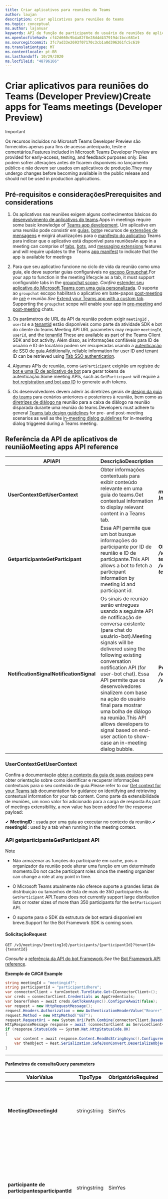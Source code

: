 ```yaml
---
title: Criar aplicativos para reuniões do Teams
author: laujan
description: criar aplicativos para reuniões do teams
ms.topic: conceptual
ms.author: lajanuar
keywords: API de função de participante do usuário de reuniões de aplicativos do teams
ms.openlocfilehash: cf42d660c9b4a82f8e28d4d4379194c1bcc681e1
ms.sourcegitcommit: 3fc7ad33e2693f07170c3cb1a0d396261fc5c619
ms.translationtype: MT
ms.contentlocale: pt-BR
ms.lasthandoff: 10/29/2020
ms.locfileid: "48796166"
---
```

# <a name="create-apps-for-teams-meetings-developer-preview"></a><span data-ttu-id="55cb1-104">Criar aplicativos para reuniões do Teams (Developer Preview)</span><span class="sxs-lookup"><span data-stu-id="55cb1-104">Create apps for Teams meetings (Developer Preview)</span></span>

>[!IMPORTANT]
> <span data-ttu-id="55cb1-105">Os recursos incluídos no Microsoft Teams Developer Preview são fornecidos apenas para fins de acesso antecipado, teste e comentários.</span><span class="sxs-lookup"><span data-stu-id="55cb1-105">Features included in Microsoft Teams Developer Preview are provided for early-access, testing, and feedback purposes only.</span></span> <span data-ttu-id="55cb1-106">Eles podem sofrer alterações antes de ficarem disponíveis no lançamento público e não devem ser usados em aplicativos de produção.</span><span class="sxs-lookup"><span data-stu-id="55cb1-106">They may undergo changes before becoming available in the public release and should not be used in production applications.</span></span>

## <a name="prerequisites-and-considerations"></a><span data-ttu-id="55cb1-107">Pré-requisitos e considerações</span><span class="sxs-lookup"><span data-stu-id="55cb1-107">Prerequisites and considerations</span></span>

1. <span data-ttu-id="55cb1-108">Os aplicativos nas reuniões exigem alguns conhecimentos básicos do [desenvolvimento de aplicativos do teams](../overview.md).</span><span class="sxs-lookup"><span data-stu-id="55cb1-108">Apps in meetings require some basic knowledge of [Teams app development](../overview.md).</span></span> <span data-ttu-id="55cb1-109">Um aplicativo em uma reunião pode consistir em [guias](../tabs/what-are-tabs.md), [bots](../bots/what-are-bots.md)e recursos de [extensões de mensagens](../messaging-extensions/what-are-messaging-extensions.md) e exigirá atualizações para o [manifesto do aplicativo](#update-your-app-manifest) Teams para indicar que o aplicativo está disponível para reuniões</span><span class="sxs-lookup"><span data-stu-id="55cb1-109">An app in a meeting can comprise of [tabs](../tabs/what-are-tabs.md), [bots](../bots/what-are-bots.md), and [messaging extensions](../messaging-extensions/what-are-messaging-extensions.md) features and will require updates to the Teams [app manifest](#update-your-app-manifest) to indicate that the app is available for meetings</span></span>

1. <span data-ttu-id="55cb1-110">Para que seu aplicativo funcione no ciclo de vida da reunião como uma guia, ele deve suportar guias configuráveis no [escopo Groupchat](../resources/schema/manifest-schema.md#configurabletabs).</span><span class="sxs-lookup"><span data-stu-id="55cb1-110">For your app to function in the meeting lifecycle as a tab, it must support configurable tabs in the [groupchat scope](../resources/schema/manifest-schema.md#configurabletabs).</span></span> <span data-ttu-id="55cb1-111">*Confira* [estender seu aplicativo do Microsoft Teams com uma guia personalizada](../tabs/how-to/add-tab.md). O suporte ao `groupchat` escopo habilitará o aplicativo em bate-papos [post-meeting](teams-apps-in-meetings.md#post-meeting-app-experience) de [pré](teams-apps-in-meetings.md#pre-meeting-app-experience) e reunião.</span><span class="sxs-lookup"><span data-stu-id="55cb1-111">*See* [Extend your Teams app with a custom tab](../tabs/how-to/add-tab.md). Supporting the `groupchat` scope will enable your app in [pre-meeting](teams-apps-in-meetings.md#pre-meeting-app-experience) and [post-meeting](teams-apps-in-meetings.md#post-meeting-app-experience) chats.</span></span>

1. <span data-ttu-id="55cb1-112">Os parâmetros de URL da API da reunião podem exigir `meetingId` , `userId` e a [tenantid](/onedrive/find-your-office-365-tenant-id) estão disponíveis como parte da atividade SDK e bot do cliente do teams.</span><span class="sxs-lookup"><span data-stu-id="55cb1-112">Meeting API URL parameters may require `meetingId`, `userId`, and the [tenantId](/onedrive/find-your-office-365-tenant-id) These are available as part of the Teams Client SDK and bot activity.</span></span> <span data-ttu-id="55cb1-113">Além disso, as informações confiáveis para ID de usuário e ID de locatário podem ser recuperadas usando a [autenticação de SSO de guia](../tabs/how-to/authentication/auth-aad-sso.md).</span><span class="sxs-lookup"><span data-stu-id="55cb1-113">Additionally, reliable information for user ID and tenant ID can be retrieved using [Tab SSO authentication](../tabs/how-to/authentication/auth-aad-sso.md).</span></span>

1. <span data-ttu-id="55cb1-114">Algumas APIs de reunião, como `GetParticipant` exigirão um [registro de bot e uma ID de aplicativo de bot](../bots/how-to/create-a-bot-for-teams.md#with-an-azure-subscription) para gerar tokens de autenticação.</span><span class="sxs-lookup"><span data-stu-id="55cb1-114">Some meeting APIs, such as `GetParticipant` will require a [bot registration and bot app ID](../bots/how-to/create-a-bot-for-teams.md#with-an-azure-subscription) to generate auth tokens.</span></span>

1. <span data-ttu-id="55cb1-115">Os desenvolvedores devem aderir às diretrizes gerais de [design da guia do teams](../tabs/design/tabs.md) para cenários anteriores e posteriores à reunião, bem como as [diretrizes de diálogo na](design/designing-in-meeting-dialog.md) reunião para a caixa de diálogo na reunião disparada durante uma reunião do teams.</span><span class="sxs-lookup"><span data-stu-id="55cb1-115">Developers must adhere to general [Teams tab design guidelines](../tabs/design/tabs.md) for pre- and post-meeting scenarios as well as the [in-meeting dialog guidelines](design/designing-in-meeting-dialog.md) for in-meeting dialog triggered during a Teams meeting.</span></span>

## <a name="meeting-apps-api-reference"></a><span data-ttu-id="55cb1-116">Referência da API de aplicativos de reunião</span><span class="sxs-lookup"><span data-stu-id="55cb1-116">Meeting apps API reference</span></span>

|<span data-ttu-id="55cb1-117">API</span><span class="sxs-lookup"><span data-stu-id="55cb1-117">API</span></span>|<span data-ttu-id="55cb1-118">Descrição</span><span class="sxs-lookup"><span data-stu-id="55cb1-118">Description</span></span>|<span data-ttu-id="55cb1-119">Solicitação</span><span class="sxs-lookup"><span data-stu-id="55cb1-119">Request</span></span>|<span data-ttu-id="55cb1-120">Origem</span><span class="sxs-lookup"><span data-stu-id="55cb1-120">Source</span></span>|
|---|---|----|---|
|<span data-ttu-id="55cb1-121">**UserContext**</span><span class="sxs-lookup"><span data-stu-id="55cb1-121">**GetUserContext**</span></span>| <span data-ttu-id="55cb1-122">Obter informações contextuais para exibir conteúdo relevante em uma guia do teams.</span><span class="sxs-lookup"><span data-stu-id="55cb1-122">Get contextual information to display relevant content in a Teams tab.</span></span> |<span data-ttu-id="55cb1-123">_**microsoftTeams. GetContext (() => {/ *...* / } )**_</span><span class="sxs-lookup"><span data-stu-id="55cb1-123">_**microsoftTeams.getContext( ( ) => {  / *...* / } )**_</span></span>|<span data-ttu-id="55cb1-124">SDK de cliente do Microsoft Teams</span><span class="sxs-lookup"><span data-stu-id="55cb1-124">Microsoft Teams client SDK</span></span>|
|<span data-ttu-id="55cb1-125">**Getparticipante**</span><span class="sxs-lookup"><span data-stu-id="55cb1-125">**GetParticipant**</span></span>|<span data-ttu-id="55cb1-126">Essa API permite que um bot busque informações do participante por ID de reunião e ID de participante.</span><span class="sxs-lookup"><span data-stu-id="55cb1-126">This API allows a bot to fetch a participant information by meeting id and participant id.</span></span>|<span data-ttu-id="55cb1-127">**Obter** _**/v1/Meetings/{meetingId}/participants/{participantId}? tenantid = {tenantid}**_</span><span class="sxs-lookup"><span data-stu-id="55cb1-127">**GET** _**/v1/meetings/{meetingId}/participants/{participantId}?tenantId={tenantId}**_</span></span> |<span data-ttu-id="55cb1-128">SDK do Microsoft bot Framework</span><span class="sxs-lookup"><span data-stu-id="55cb1-128">Microsoft Bot Framework SDK</span></span>|
|<span data-ttu-id="55cb1-129">**NotificationSignal**</span><span class="sxs-lookup"><span data-stu-id="55cb1-129">**NotificationSignal**</span></span> |<span data-ttu-id="55cb1-130">Os sinais de reunião serão entregues usando a seguinte API de notificação de conversa existente (para chat do usuário-bot).</span><span class="sxs-lookup"><span data-stu-id="55cb1-130">Meeting signals will be delivered using the following existing conversation notification API (for user-bot chat).</span></span> <span data-ttu-id="55cb1-131">Essa API permite que os desenvolvedores sinalizem com base na ação do usuário final para mostrar uma bolha de diálogo na reunião.</span><span class="sxs-lookup"><span data-stu-id="55cb1-131">This API allows developers to signal based on end-user action to show-case an in-meeting dialog bubble.</span></span>|<span data-ttu-id="55cb1-132">**Postar** _**/v3/Conversations/{conversationId}/Activities**_</span><span class="sxs-lookup"><span data-stu-id="55cb1-132">**POST** _**/v3/conversations/{conversationId}/activities**_</span></span>|<span data-ttu-id="55cb1-133">SDK do Microsoft bot Framework</span><span class="sxs-lookup"><span data-stu-id="55cb1-133">Microsoft Bot Framework SDK</span></span>|

### <a name="getusercontext"></a><span data-ttu-id="55cb1-134">UserContext</span><span class="sxs-lookup"><span data-stu-id="55cb1-134">GetUserContext</span></span>

<span data-ttu-id="55cb1-135">Confira a documentação [obter o contexto da guia de suas equipes](../tabs/how-to/access-teams-context.md#getting-context-by-using-the-microsoft-teams-javascript-library) para obter orientação sobre como identificar e recuperar informações contextuais para o seu conteúdo de guia.</span><span class="sxs-lookup"><span data-stu-id="55cb1-135">Please refer to our [Get context for your Teams tab](../tabs/how-to/access-teams-context.md#getting-context-by-using-the-microsoft-teams-javascript-library) documentation for guidance on identifying and  retrieving contextual information for your tab content.</span></span> <span data-ttu-id="55cb1-136">Como parte da extensibilidade de reuniões, um novo valor foi adicionado para a carga de resposta:</span><span class="sxs-lookup"><span data-stu-id="55cb1-136">As part of meetings extensibility, a new value has been added for the response payload:</span></span>

<span data-ttu-id="55cb1-137">✔ **MeetingID** : usada por uma guia ao executar no contexto da reunião.</span><span class="sxs-lookup"><span data-stu-id="55cb1-137">✔ **meetingId** : used by a tab when running in the meeting context.</span></span>

### <a name="getparticipant-api"></a><span data-ttu-id="55cb1-138">API getparticipante</span><span class="sxs-lookup"><span data-stu-id="55cb1-138">GetParticipant API</span></span>

> [!NOTE]
>
> * <span data-ttu-id="55cb1-139">Não armazenar as funções do participante em cache, pois o organizador da reunião pode alterar uma função em um determinado momento.</span><span class="sxs-lookup"><span data-stu-id="55cb1-139">Do not cache participant roles since the meeting organizer can change a role at any point in time.</span></span>
>
> * <span data-ttu-id="55cb1-140">O Microsoft Teams atualmente não oferece suporte a grandes listas de distribuição ou tamanhos de lista de mais de 350 participantes da `GetParticipant` API.</span><span class="sxs-lookup"><span data-stu-id="55cb1-140">Teams does not currently support large distribution lists or roster sizes of more than 350 participants for the `GetParticipant` API.</span></span>
>
> * <span data-ttu-id="55cb1-141">O suporte para o SDK da estrutura de bot estará disponível em breve.</span><span class="sxs-lookup"><span data-stu-id="55cb1-141">Support for the Bot Framework SDK is coming soon.</span></span>

#### <a name="request"></a><span data-ttu-id="55cb1-142">Solicitação</span><span class="sxs-lookup"><span data-stu-id="55cb1-142">Request</span></span>

```http
GET /v3/meetings/{meetingId}/participants/{participantId}?tenantId={tenantId}
```

<span data-ttu-id="55cb1-143">*Consulte* a [referência da API do bot Framework](/azure/bot-service/rest-api/bot-framework-rest-connector-api-reference?view=azure-bot-service-4.0&preserve-view=true).</span><span class="sxs-lookup"><span data-stu-id="55cb1-143">*See* the [Bot Framework API reference](/azure/bot-service/rest-api/bot-framework-rest-connector-api-reference?view=azure-bot-service-4.0&preserve-view=true).</span></span>

<!-- markdownlint-disable MD025 -->

<span data-ttu-id="55cb1-144">**Exemplo de C#**</span><span class="sxs-lookup"><span data-stu-id="55cb1-144">**C# Example**</span></span>

```csharp
string meetingId = "meetingid?";
string participantId = "participantidhere";
var connectorClient = turnContext.TurnState.Get<IConnectorClient>();
var creds = connectorClient.Credentials as AppCredentials;
var bearerToken = await creds.GetTokenAsync().ConfigureAwait(false);
var request = new HttpRequestMessage();
request.Headers.Authorization = new AuthenticationHeaderValue("Bearer", bearerToken);
request.Method = new HttpMethod("GET");
request.RequestUri = new System.Uri(Path.Combine(connectorClient.BaseUri.OriginalString, $"/meetings/{meetingId}/participants/{participantId}"));
HttpResponseMessage response = await (connectorClient as ServiceClient<ConnectorClient>).HttpClient.SendAsync(request, cancellationToken).ConfigureAwait(false);
if (response.StatusCode == System.Net.HttpStatusCode.OK)
{
    var content = await response.Content.ReadAsStringAsync().ConfigureAwait(false);
    var theObject = Rest.Serialization.SafeJsonConvert.DeserializeObject<WhateverObjectIsReturned>(content, connectorClient.DeserializationSettings);
}
```

* * *
<!-- markdownlint-disable MD001 -->

#### <a name="query-parameters"></a><span data-ttu-id="55cb1-145">Parâmetros de consulta</span><span class="sxs-lookup"><span data-stu-id="55cb1-145">Query parameters</span></span>

|<span data-ttu-id="55cb1-146">Valor</span><span class="sxs-lookup"><span data-stu-id="55cb1-146">Value</span></span>|<span data-ttu-id="55cb1-147">Tipo</span><span class="sxs-lookup"><span data-stu-id="55cb1-147">Type</span></span>|<span data-ttu-id="55cb1-148">Obrigatório</span><span class="sxs-lookup"><span data-stu-id="55cb1-148">Required</span></span>|<span data-ttu-id="55cb1-149">Descrição</span><span class="sxs-lookup"><span data-stu-id="55cb1-149">Description</span></span>|
|---|---|----|---|
|<span data-ttu-id="55cb1-150">**MeetingID**</span><span class="sxs-lookup"><span data-stu-id="55cb1-150">**meetingId**</span></span>| <span data-ttu-id="55cb1-151">string</span><span class="sxs-lookup"><span data-stu-id="55cb1-151">string</span></span> | <span data-ttu-id="55cb1-152">Sim</span><span class="sxs-lookup"><span data-stu-id="55cb1-152">Yes</span></span> | <span data-ttu-id="55cb1-153">O identificador de reunião está disponível por meio do bot Invoke e do Team Client SDK.</span><span class="sxs-lookup"><span data-stu-id="55cb1-153">The meeting identifier is available via Bot Invoke and Teams Client SDK.</span></span>|
|<span data-ttu-id="55cb1-154">**participante de participantes**</span><span class="sxs-lookup"><span data-stu-id="55cb1-154">**participantId**</span></span>| <span data-ttu-id="55cb1-155">string</span><span class="sxs-lookup"><span data-stu-id="55cb1-155">string</span></span> | <span data-ttu-id="55cb1-156">Sim</span><span class="sxs-lookup"><span data-stu-id="55cb1-156">Yes</span></span> | <span data-ttu-id="55cb1-157">Este campo é a ID de usuário e está disponível no SSO de guia, na invocação de bot e no SDK do Team Client.</span><span class="sxs-lookup"><span data-stu-id="55cb1-157">This field is the User ID and it is available in Tab SSO, Bot Invoke, and Teams Client SDK.</span></span> <span data-ttu-id="55cb1-158">O SSO de guia é altamente recomendado</span><span class="sxs-lookup"><span data-stu-id="55cb1-158">Tab SSO is highly recommended</span></span>|
|<span data-ttu-id="55cb1-159">**tenantId**</span><span class="sxs-lookup"><span data-stu-id="55cb1-159">**tenantId**</span></span>| <span data-ttu-id="55cb1-160">string</span><span class="sxs-lookup"><span data-stu-id="55cb1-160">string</span></span> | <span data-ttu-id="55cb1-161">Sim</span><span class="sxs-lookup"><span data-stu-id="55cb1-161">Yes</span></span> | <span data-ttu-id="55cb1-162">Isso é necessário para os usuários do locatário.</span><span class="sxs-lookup"><span data-stu-id="55cb1-162">This required for tenant users.</span></span> <span data-ttu-id="55cb1-163">Ele está disponível no SSO de guia, no bot Invoke e no SDK do teams Client.</span><span class="sxs-lookup"><span data-stu-id="55cb1-163">It is available in Tab SSO, Bot Invoke, and Teams Client SDK.</span></span> <span data-ttu-id="55cb1-164">O SSO de guia é altamente recomendado</span><span class="sxs-lookup"><span data-stu-id="55cb1-164">Tab SSO is highly recommended</span></span>|

#### <a name="response-payload"></a><span data-ttu-id="55cb1-165">Carga de resposta</span><span class="sxs-lookup"><span data-stu-id="55cb1-165">Response Payload</span></span>
<!-- markdownlint-disable MD036 -->

<span data-ttu-id="55cb1-166">**função** em "reunião" pode ser *organizador* , *apresentador* ou *participante* .</span><span class="sxs-lookup"><span data-stu-id="55cb1-166">**role** under "meeting" can be *Organizer* , *Presenter* , or *Attendee* .</span></span>

<span data-ttu-id="55cb1-167">**Exemplo 1**</span><span class="sxs-lookup"><span data-stu-id="55cb1-167">**Example 1**</span></span>

```json
{
  "user":
  {
      "id": "29:1JKiJGPAX9TTxtGxhVo0wLx_zwzo-gG8Z-X03306vBwi9p-xMTEbDXsT6KH7-0kkTS8cD-2zkrsoV6f5WJ6_aYw",
      "aadObjectId": "6aebbad0-e5a5-424a-834a-20fb051f3c1a",
      "name": "Allan Deyoung",
      "givenName": "Allan",
      "surname": "Deyoung",
      "email": "Allan.Deyoung@microsoft.com",
      "userPrincipalName": "Allan.Deyoung@microsoft.com",
      "tenantId": "72f988bf-86f1-41af-91ab-2d7cd011db47",
      "userRole": "user"
  },
  "meeting":
  {
      "role ": "Presenter",
      "inMeeting":true
  },
  "conversation":
  {
      "id": "<conversation id>"
  }
}
```
#### <a name="response-codes"></a><span data-ttu-id="55cb1-168">Códigos de resposta</span><span class="sxs-lookup"><span data-stu-id="55cb1-168">Response Codes</span></span>

<span data-ttu-id="55cb1-169">**403** : o aplicativo não tem permissão para obter informações do participante.</span><span class="sxs-lookup"><span data-stu-id="55cb1-169">**403** : the app is not allowed to get participant information.</span></span> <span data-ttu-id="55cb1-170">Esta será a resposta de erro mais comum e será disparada quando o aplicativo não estiver instalado na reunião, como quando o aplicativo é desabilitado pelo administrador de locatários ou bloqueado durante a mitigação de site ativo.</span><span class="sxs-lookup"><span data-stu-id="55cb1-170">This will be the most common error response and is triggered when the app is not installed in the meeting such as when the app is disabled by tenant admin or blocked during live site mitigation.</span></span>  
<span data-ttu-id="55cb1-171">**200** : informações do participante recuperadas com êxito</span><span class="sxs-lookup"><span data-stu-id="55cb1-171">**200** : participant information successfully retrieved</span></span>  
<span data-ttu-id="55cb1-172">**401** : token inválido</span><span class="sxs-lookup"><span data-stu-id="55cb1-172">**401** : invalid token</span></span>  
<span data-ttu-id="55cb1-173">**404** : a reunião não existe ou o participante não pode ser encontrado.</span><span class="sxs-lookup"><span data-stu-id="55cb1-173">**404** : the meeting doesn't exist or participant can’t be found.</span></span>

<!-- markdownlint-disable MD024 -->
### <a name="notificationsignal-api"></a><span data-ttu-id="55cb1-174">API NotificationSignal</span><span class="sxs-lookup"><span data-stu-id="55cb1-174">NotificationSignal API</span></span>

> [!NOTE]
> <span data-ttu-id="55cb1-175">Quando uma caixa de diálogo na reunião é chamada, o mesmo conteúdo também será apresentado como uma mensagem de chat.</span><span class="sxs-lookup"><span data-stu-id="55cb1-175">When an in-meeting dialog is invoked, the same content will also be presented as a chat message.</span></span>

#### <a name="request"></a><span data-ttu-id="55cb1-176">Solicitação</span><span class="sxs-lookup"><span data-stu-id="55cb1-176">Request</span></span>

```http
POST /v3/conversations/{conversationId}/activities
```

#### <a name="query-parameters"></a><span data-ttu-id="55cb1-177">Parâmetros de consulta</span><span class="sxs-lookup"><span data-stu-id="55cb1-177">Query parameters</span></span>

|<span data-ttu-id="55cb1-178">Valor</span><span class="sxs-lookup"><span data-stu-id="55cb1-178">Value</span></span>|<span data-ttu-id="55cb1-179">Tipo</span><span class="sxs-lookup"><span data-stu-id="55cb1-179">Type</span></span>|<span data-ttu-id="55cb1-180">Obrigatório</span><span class="sxs-lookup"><span data-stu-id="55cb1-180">Required</span></span>|<span data-ttu-id="55cb1-181">Descrição</span><span class="sxs-lookup"><span data-stu-id="55cb1-181">Description</span></span>|
|---|---|----|---|
|<span data-ttu-id="55cb1-182">**conversationId**</span><span class="sxs-lookup"><span data-stu-id="55cb1-182">**conversationId**</span></span>| <span data-ttu-id="55cb1-183">string</span><span class="sxs-lookup"><span data-stu-id="55cb1-183">string</span></span> | <span data-ttu-id="55cb1-184">Sim</span><span class="sxs-lookup"><span data-stu-id="55cb1-184">Yes</span></span> | <span data-ttu-id="55cb1-185">O identificador de conversa está disponível como parte da invocação de bot</span><span class="sxs-lookup"><span data-stu-id="55cb1-185">The conversation identifier is available as part of bot invoke</span></span> |

#### <a name="request-payload"></a><span data-ttu-id="55cb1-186">Carga de solicitação</span><span class="sxs-lookup"><span data-stu-id="55cb1-186">Request Payload</span></span>

> [!NOTE]
>
> <span data-ttu-id="55cb1-187">O completionBotId no externalResourceUrl na carga de solicitação abaixo é um parâmetro opcional.</span><span class="sxs-lookup"><span data-stu-id="55cb1-187">The completionBotId in the externalResourceUrl in the requeste payload below is an optional parameter.</span></span> <span data-ttu-id="55cb1-188">É a ID do bot que é declarada no manifesto.</span><span class="sxs-lookup"><span data-stu-id="55cb1-188">It is the Bot ID that is declared in the manifest.</span></span> <span data-ttu-id="55cb1-189">O bot receberá um objeto result.</span><span class="sxs-lookup"><span data-stu-id="55cb1-189">The bot will receive a result object.</span></span>

# <a name="json"></a>[<span data-ttu-id="55cb1-190">JSON</span><span class="sxs-lookup"><span data-stu-id="55cb1-190">JSON</span></span>](#tab/json)

```json
{
    "type": "message",
    "text": "John Phillips assigned you a weekly todo",
    "summary": "Don't forget to meet with Marketing next week",
    "channelData": {
        "notification": {
            "alertInMeeting": true,
            "externalResourceUrl": "https://teams.microsoft.com/l/bubble/APP_ID?url=<TaskInfo.url>&height=<TaskInfo.height>&width=<TaskInfo.width>&title=<TaskInfo.title>&completionBotId=BOT_APP_ID"
        }
    },
    "replyToId": "1493070356924"
}
```

# <a name="cnet"></a>[<span data-ttu-id="55cb1-191">C#/.NET</span><span class="sxs-lookup"><span data-stu-id="55cb1-191">C#/.NET</span></span>](#tab/dotnet)

```csharp
Activity activity = MessageFactory.Text("This is a meeting signal test");
MeetingNotification notification = new MeetingNotification
  {
    AlertInMeeting = true,
    ExternalResourceUrl = "https://teams.microsoft.com/l/bubble/APP_ID?url=<TaskInfo.url>&height=<TaskInfo.height>&width=<TaskInfo.width>&title=<TaskInfo.title>&completionBotId=BOT_APP_ID"
  };
activity.ChannelData = new TeamsChannelData
  {
    Notification = notification
  };
await turnContext.SendActivityAsync(activity).ConfigureAwait(false);
```

# <a name="javascript"></a>[<span data-ttu-id="55cb1-192">JavaScript</span><span class="sxs-lookup"><span data-stu-id="55cb1-192">JavaScript</span></span>](#tab/javascript)

```javascript

const replyActivity = MessageFactory.text('Hi'); // this could be an adaptive card instead
replyActivity.channelData = {
    notification: {
        alertInMeeting: true,
        externalResourceUrl: 'https://teams.microsoft.com/l/bubble/APP_ID?url=<TaskInfo.url>&height=<TaskInfo.height>&width=<TaskInfo.width>&title=<TaskInfo.title>&completionBotId=BOT_APP_ID’
    }
};
await context.sendActivity(replyActivity);
```

* * *

> [!IMPORTANT]
> <span data-ttu-id="55cb1-193">A URL na bolha de conteúdo (URL taskInfo) deve estar incluída na lista de [domínios válidos](../resources/schema/manifest-schema.md#validdomains) incluída no manifesto do aplicativo Teams.</span><span class="sxs-lookup"><span data-stu-id="55cb1-193">The URL in the content bubble (taskInfo URL) must be included in the [valid domains](../resources/schema/manifest-schema.md#validdomains) list included in the Teams app manifest.</span></span>

#### <a name="response-codes"></a><span data-ttu-id="55cb1-194">Códigos de resposta</span><span class="sxs-lookup"><span data-stu-id="55cb1-194">Response Codes</span></span>

<span data-ttu-id="55cb1-195">**201** : atividade com sinal enviado com êxito</span><span class="sxs-lookup"><span data-stu-id="55cb1-195">**201** : activity with signal is successfully sent</span></span>  
<span data-ttu-id="55cb1-196">**401** : token inválido</span><span class="sxs-lookup"><span data-stu-id="55cb1-196">**401** : invalid token</span></span>  
<span data-ttu-id="55cb1-197">**403** : o aplicativo não tem permissão para enviar o sinal.</span><span class="sxs-lookup"><span data-stu-id="55cb1-197">**403** : the app is not allowed to send the signal.</span></span> <span data-ttu-id="55cb1-198">Nesse caso, a carga deve conter uma mensagem de erro mais detalhada.</span><span class="sxs-lookup"><span data-stu-id="55cb1-198">In this case, the payload should contain more detail error message.</span></span> <span data-ttu-id="55cb1-199">Podem existir vários motivos: aplicativo desabilitado pelo administrador de locatários, bloqueado durante a mitigação de sites ativos, etc.</span><span class="sxs-lookup"><span data-stu-id="55cb1-199">There can be many reasons: app disabled by tenant admin, blocked during live site mitigation, etc.</span></span>  
<span data-ttu-id="55cb1-200">**404** : o chat de reunião não existe</span><span class="sxs-lookup"><span data-stu-id="55cb1-200">**404** : meeting chat doesn't exist</span></span>  

## <a name="enable-your-app-for-teams-meetings"></a><span data-ttu-id="55cb1-201">Habilitar o aplicativo para reuniões do teams</span><span class="sxs-lookup"><span data-stu-id="55cb1-201">Enable your app for Teams meetings</span></span>

### <a name="update-your-app-manifest"></a><span data-ttu-id="55cb1-202">Atualizar o manifesto do aplicativo</span><span class="sxs-lookup"><span data-stu-id="55cb1-202">Update your app manifest</span></span>

<span data-ttu-id="55cb1-203">As funcionalidades de aplicativos de reuniões são declaradas em seu **configurableTabs** manifesto de aplicativo por meio de  ->  **escopos** configurableTabs e matrizes de **contexto** .</span><span class="sxs-lookup"><span data-stu-id="55cb1-203">The meetings app capabilities are declared in your app manifest via the **configurableTabs** -> **scopes** and **context** arrays.</span></span> <span data-ttu-id="55cb1-204">O *escopo* define para quem e o *contexto* define onde seu aplicativo estará disponível.</span><span class="sxs-lookup"><span data-stu-id="55cb1-204">*Scope* defines to whom and *context* defines where your app will be available.</span></span>

> [!NOTE]
> * <span data-ttu-id="55cb1-205">Use o [esquema de manifesto da visualização do desenvolvedor](../resources/schema/manifest-schema-dev-preview.md) para experimentá-lo em seu manifesto de aplicativo.</span><span class="sxs-lookup"><span data-stu-id="55cb1-205">Please use [Developer Preview manifest schema](../resources/schema/manifest-schema-dev-preview.md) to try this in your app manifest.</span></span>

```json
"configurableTabs": [
    {
      "configurationUrl": "https://contoso.com/teamstab/configure",
      "canUpdateConfiguration": true,
      "scopes": [
        "team",
        "groupchat"
      ],
      "context":[
        "channelTab",
        "privateChatTab",
        "meetingChatTab",
        "meetingDetailsTab",
        "meetingSidePanel"
     ]
    }
  ]
```

### <a name="context-property"></a><span data-ttu-id="55cb1-206">Propriedade Context</span><span class="sxs-lookup"><span data-stu-id="55cb1-206">Context property</span></span>

<span data-ttu-id="55cb1-207">A guia `context` e `scopes` as propriedades funcionam em harmonia para permitir que você determine onde você deseja que seu aplicativo apareça.</span><span class="sxs-lookup"><span data-stu-id="55cb1-207">The tab `context` and `scopes` properties work in harmony to allow you to determine where you want your app to appear.</span></span> <span data-ttu-id="55cb1-208">As guias no `team` `groupchat` escopo ou podem ter mais de um contexto.</span><span class="sxs-lookup"><span data-stu-id="55cb1-208">Tabs in the `team` or `groupchat` scope can have more than one context.</span></span> <span data-ttu-id="55cb1-209">Os valores possíveis para a propriedade Context são os seguintes:</span><span class="sxs-lookup"><span data-stu-id="55cb1-209">The possible values for the context property are as follows:</span></span>

* <span data-ttu-id="55cb1-210">**channelTab** : uma guia no cabeçalho de um canal de equipe.</span><span class="sxs-lookup"><span data-stu-id="55cb1-210">**channelTab** : a tab in the header of a team channel.</span></span>
* <span data-ttu-id="55cb1-211">**privateChatTab** : uma guia no cabeçalho de um grupo bate-papo entre um conjunto de usuários que não estão no contexto de uma equipe ou reunião.</span><span class="sxs-lookup"><span data-stu-id="55cb1-211">**privateChatTab** : a tab in the header of a group chat between a set of users not in the context of a team or meeting.</span></span>
* <span data-ttu-id="55cb1-212">**meetingChatTab** : uma guia no cabeçalho de um chat de grupo entre um conjunto de usuários no contexto de uma reunião agendada.</span><span class="sxs-lookup"><span data-stu-id="55cb1-212">**meetingChatTab** : a tab in the header of a group chat between a set of users in the context of a scheduled meeting.</span></span>
* <span data-ttu-id="55cb1-213">**meetingDetailsTab** : uma guia no cabeçalho do modo de exibição detalhes da reunião do calendário.</span><span class="sxs-lookup"><span data-stu-id="55cb1-213">**meetingDetailsTab** : a tab in the header of the meeting details view of the calendar.</span></span>
* <span data-ttu-id="55cb1-214">**meetingSidePanel** : um painel na reunião aberto por meio da barra unificada (u-bar).</span><span class="sxs-lookup"><span data-stu-id="55cb1-214">**meetingSidePanel** : an in-meeting panel opened via the unified bar (u-bar).</span></span>

> [!NOTE]
> <span data-ttu-id="55cb1-215">A propriedade "Context" atualmente não é suportada e, portanto, será ignorada em clientes móveis</span><span class="sxs-lookup"><span data-stu-id="55cb1-215">"Context" property is currently not supported and thus will be ignored on mobile clients</span></span>

## <a name="configure-your-app-for-meeting-scenarios"></a><span data-ttu-id="55cb1-216">Configurar seu aplicativo para cenários de reunião</span><span class="sxs-lookup"><span data-stu-id="55cb1-216">Configure your app for meeting scenarios</span></span>

> [!NOTE]
> * <span data-ttu-id="55cb1-217">Para que seu aplicativo fique visível na Galeria de guias, ele precisa **suportar guias configuráveis** e o **escopo de chat de grupo** .</span><span class="sxs-lookup"><span data-stu-id="55cb1-217">For your app to be visible in the tab gallery it needs to **support configurable tabs** and the **group chat scope** .</span></span>
>
> * <span data-ttu-id="55cb1-218">Os clientes móveis dão suporte a guias apenas nas superfícies de reunião prévia e posterior.</span><span class="sxs-lookup"><span data-stu-id="55cb1-218">Mobile clients support Tabs only in Pre and Post Meeting Surfaces.</span></span> <span data-ttu-id="55cb1-219">As experiências de reunião (painel e caixa de diálogo na reunião) no Mobile estarão disponíveis em breve.</span><span class="sxs-lookup"><span data-stu-id="55cb1-219">The In-meeting experiences (in-meeting dialog and panel) on mobile will be available soon.</span></span> <span data-ttu-id="55cb1-220">Siga as [orientações para guias em celular](../tabs/design/tabs-mobile.md) ao criar suas guias para dispositivos móveis.</span><span class="sxs-lookup"><span data-stu-id="55cb1-220">Follow the [guidance for tabs on mobile](../tabs/design/tabs-mobile.md) when creating your tabs for mobile.</span></span> 

### <a name="pre-meeting"></a><span data-ttu-id="55cb1-221">Pré-reunião</span><span class="sxs-lookup"><span data-stu-id="55cb1-221">Pre-meeting</span></span>

<span data-ttu-id="55cb1-222">Os usuários com funções de organizador e/ou apresentador adicionam guias a uma reunião usando o botão mais ➕ nas páginas **chat** de reunião e **detalhes** da reunião.</span><span class="sxs-lookup"><span data-stu-id="55cb1-222">Users with organizer and/or presenter roles add tabs to a meeting using the plus ➕ button in the meeting **Chat** and meeting **details** pages.</span></span> <span data-ttu-id="55cb1-223">As extensões de mensagens são adicionadas ao via menu de reticências/estouro &#x25CF;&#x25CF;&#x25CF; localizada abaixo da área de mensagem de composição no chat.</span><span class="sxs-lookup"><span data-stu-id="55cb1-223">Messaging extensions are added to via the ellipses/overflow menu &#x25CF;&#x25CF;&#x25CF; located beneath the compose message area in the chat.</span></span> <span data-ttu-id="55cb1-224">Os bots são adicionados a um chat de reunião usando a **@** tecla "" e selecionando **obter bots** .</span><span class="sxs-lookup"><span data-stu-id="55cb1-224">Bots are added to a meeting chat using the " **@** " key and selecting **Get bots** .</span></span>

<span data-ttu-id="55cb1-225">✔ A identidade do usuário *deve* ser confirmada por meio de [guias de SSO](../tabs/how-to/authentication/auth-aad-sso.md).</span><span class="sxs-lookup"><span data-stu-id="55cb1-225">✔ The user identity *must* be confirmed via [Tabs SSO](../tabs/how-to/authentication/auth-aad-sso.md).</span></span> <span data-ttu-id="55cb1-226">Após essa autenticação, o aplicativo pode recuperar a função de usuário por meio da API getparticipante.</span><span class="sxs-lookup"><span data-stu-id="55cb1-226">Following this authentication, the app can retrieve the user role via the GetParticipant API.</span></span>

 <span data-ttu-id="55cb1-227">✔ Com base na função de usuário, o aplicativo agora terá a capacidade de apresentar experiências específicas de função.</span><span class="sxs-lookup"><span data-stu-id="55cb1-227">✔ Based on the user role, the app will now have the capability to present role specific experiences.</span></span> <span data-ttu-id="55cb1-228">Por exemplo, um aplicativo de sondagem pode permitir que somente os organizadores e os apresentadores criem uma nova pesquisa.</span><span class="sxs-lookup"><span data-stu-id="55cb1-228">For example, a polling app can allow only organizers and presenters to create a new poll.</span></span>

> <span data-ttu-id="55cb1-229">**Observação** : as atribuições de função podem ser alteradas enquanto uma reunião estiver em andamento.</span><span class="sxs-lookup"><span data-stu-id="55cb1-229">**NOTE** : Role assignments can be changed while a meeting is in progress.</span></span>  <span data-ttu-id="55cb1-230">*Consulte* [funções em uma reunião do teams](https://support.microsoft.com/office/roles-in-a-teams-meeting-c16fa7d0-1666-4dde-8686-0a0bfe16e019).</span><span class="sxs-lookup"><span data-stu-id="55cb1-230">*See* [Roles in a Teams meeting](https://support.microsoft.com/office/roles-in-a-teams-meeting-c16fa7d0-1666-4dde-8686-0a0bfe16e019).</span></span> 

### <a name="in-meeting"></a><span data-ttu-id="55cb1-231">Na reunião</span><span class="sxs-lookup"><span data-stu-id="55cb1-231">In-meeting</span></span>

#### <a name="sidepanel"></a><span data-ttu-id="55cb1-232">**sidePanel**</span><span class="sxs-lookup"><span data-stu-id="55cb1-232">**sidePanel**</span></span>

<span data-ttu-id="55cb1-233">✔ Em seu manifesto de aplicativo, adicione **sidePanel** à matriz de **contexto** , conforme descrito acima.</span><span class="sxs-lookup"><span data-stu-id="55cb1-233">✔ In your app manifest add **sidePanel** to the **context** array as described above.</span></span>

<span data-ttu-id="55cb1-234">✔ Na reunião, bem como em todos os cenários, o aplicativo será renderizado em uma guia na reunião que tenha 320px de largura.</span><span class="sxs-lookup"><span data-stu-id="55cb1-234">✔ In the meeting as well as in all scenarios, the app will be rendered in an in-meeting tab that is 320px in width.</span></span> <span data-ttu-id="55cb1-235">Sua guia deve ser otimizada para isso.</span><span class="sxs-lookup"><span data-stu-id="55cb1-235">Your tab must be optimized for this.</span></span> <span data-ttu-id="55cb1-236">*Consulte* [FrameContext interface](/javascript/api/@microsoft/teams-js/microsoftteams.framecontext?view=msteams-client-js-latest&preserve-view=true)</span><span class="sxs-lookup"><span data-stu-id="55cb1-236">*See* , [FrameContext interface](/javascript/api/@microsoft/teams-js/microsoftteams.framecontext?view=msteams-client-js-latest&preserve-view=true)</span></span>

<span data-ttu-id="55cb1-237">✔ Consultar o [SDK do teams](../tabs/how-to/access-teams-context.md#user-context) para usar a API **userContext** para rotear as solicitações de acordo.</span><span class="sxs-lookup"><span data-stu-id="55cb1-237">✔Refer to the [Teams SDK](../tabs/how-to/access-teams-context.md#user-context) to use the **userContext** API to route requests accordingly.</span></span>

<span data-ttu-id="55cb1-238">✔ Consulte o fluxo de autenticação do Microsoft [Teams para guias](../tabs/how-to/authentication/auth-flow-tab.md).</span><span class="sxs-lookup"><span data-stu-id="55cb1-238">✔ Refer to the [Teams authentication flow for tabs](../tabs/how-to/authentication/auth-flow-tab.md).</span></span> <span data-ttu-id="55cb1-239">O fluxo de autenticação para guias é muito semelhante ao fluxo de autenticação para sites.</span><span class="sxs-lookup"><span data-stu-id="55cb1-239">Authentication flow for tabs is very similar to the auth flow for websites.</span></span> <span data-ttu-id="55cb1-240">Portanto, as guias podem usar o OAuth 2,0 diretamente.</span><span class="sxs-lookup"><span data-stu-id="55cb1-240">Thus, tabs can use OAuth 2.0 directly.</span></span> <span data-ttu-id="55cb1-241">*Confira também* a [plataforma de identidade da Microsoft e o fluxo de código de autorização do OAuth 2,0](/azure/active-directory/develop/v2-oauth2-auth-code-flow).</span><span class="sxs-lookup"><span data-stu-id="55cb1-241">*See also* , [Microsoft identity platform and OAuth 2.0 authorization code flow](/azure/active-directory/develop/v2-oauth2-auth-code-flow).</span></span>

#### <a name="in-meeting-dialog"></a><span data-ttu-id="55cb1-242">**caixa de diálogo na reunião**</span><span class="sxs-lookup"><span data-stu-id="55cb1-242">**in-meeting dialog**</span></span>

<span data-ttu-id="55cb1-243">✔ Você deve cumprir as diretrizes de [design da caixa de diálogo na reunião](design/designing-in-meeting-dialog.md).</span><span class="sxs-lookup"><span data-stu-id="55cb1-243">✔ You must adhere to the [in-meeting dialog design guidelines](design/designing-in-meeting-dialog.md).</span></span>

<span data-ttu-id="55cb1-244">✔ Consulte o fluxo de autenticação do Microsoft [Teams para guias](../tabs/how-to/authentication/auth-flow-tab.md).</span><span class="sxs-lookup"><span data-stu-id="55cb1-244">✔ Refer to the [Teams authentication flow for tabs](../tabs/how-to/authentication/auth-flow-tab.md).</span></span>

<span data-ttu-id="55cb1-245">✔ Usar a API de [notificação](/graph/api/resources/notifications-api-overview?view=graph-rest-beta&preserve-view=true) para sinalizar que uma notificação de bolha precisa ser disparada.</span><span class="sxs-lookup"><span data-stu-id="55cb1-245">✔ Use the [notification](/graph/api/resources/notifications-api-overview?view=graph-rest-beta&preserve-view=true) API to signal that a bubble notification needs to be triggered.</span></span>

<span data-ttu-id="55cb1-246">✔ Como parte da carga de solicitação de notificação, inclua a URL onde o conteúdo a ser expedido está hospedado.</span><span class="sxs-lookup"><span data-stu-id="55cb1-246">✔ As part of the notification request payload, include the URL where the content to be showcased is hosted.</span></span>

> [!NOTE]
>
> * <span data-ttu-id="55cb1-247">Essas notificações são persistentes por natureza.</span><span class="sxs-lookup"><span data-stu-id="55cb1-247">These notifications are persistent in nature.</span></span> <span data-ttu-id="55cb1-248">Você deve chamar a função [**submitTask ()**](../task-modules-and-cards/task-modules/task-modules-bots.md#submitting-the-result-of-a-task-module) para descartar automaticamente após um usuário executar uma ação no modo de exibição da Web.</span><span class="sxs-lookup"><span data-stu-id="55cb1-248">You must invoke the [**submitTask()**](../task-modules-and-cards/task-modules/task-modules-bots.md#submitting-the-result-of-a-task-module) function to auto-dismiss after a user takes an action in the web-view.</span></span> <span data-ttu-id="55cb1-249">Esse é um requisito para o envio de aplicativos.</span><span class="sxs-lookup"><span data-stu-id="55cb1-249">This is a requirement for app submission.</span></span> <span data-ttu-id="55cb1-250">*Consulte também* , [SDK do teams: módulo de tarefa](/javascript/api/@microsoft/teams-js/microsoftteams.tasks?view=msteams-client-js-latest#submittask-string---object--string---string---&preserve-view=true).</span><span class="sxs-lookup"><span data-stu-id="55cb1-250">*See also* , [Teams SDK: task module](/javascript/api/@microsoft/teams-js/microsoftteams.tasks?view=msteams-client-js-latest#submittask-string---object--string---string---&preserve-view=true).</span></span>
>
> * <span data-ttu-id="55cb1-251">Se quiser que seu aplicativo dê suporte a usuários anônimos, a carga de solicitação de chamada inicial deve confiar no `from.id`  (ID do usuário) solicitar metadados no `from` objeto, e não no `from.aadObjectId` (Azure Active Directory ID do usuário) solicitar metadados.</span><span class="sxs-lookup"><span data-stu-id="55cb1-251">If you want your app to support anonymous users, your initial invoke request payload must rely on the `from.id`  (ID of the user) request metadata in the `from` object, not the `from.aadObjectId` (Azure Active Directory ID of the user) request metadata.</span></span> <span data-ttu-id="55cb1-252">*Consulte* [usando módulos de tarefas em guias](../task-modules-and-cards/task-modules/task-modules-tabs.md) e [criar e enviar o módulo de tarefa](../messaging-extensions/how-to/action-commands/create-task-module.md?tabs=dotnet#the-initial-invoke-request).</span><span class="sxs-lookup"><span data-stu-id="55cb1-252">*See* [Using task modules in tabs](../task-modules-and-cards/task-modules/task-modules-tabs.md) and [Create and send the task module](../messaging-extensions/how-to/action-commands/create-task-module.md?tabs=dotnet#the-initial-invoke-request).</span></span>

### <a name="post-meeting"></a><span data-ttu-id="55cb1-253">Pós-reunião</span><span class="sxs-lookup"><span data-stu-id="55cb1-253">Post-meeting</span></span>

<span data-ttu-id="55cb1-254">As configurações pós-instalação e pré-reunião são equivalentes.</span><span class="sxs-lookup"><span data-stu-id="55cb1-254">The post-meeting and pre-meeting configurations are equivalent.</span></span>

## <a name="meeting-app-sample"></a><span data-ttu-id="55cb1-255">Exemplo de aplicativo de reunião</span><span class="sxs-lookup"><span data-stu-id="55cb1-255">Meeting app sample</span></span>

 > [!div class="nextstepaction"]
> [<span data-ttu-id="55cb1-256">Aplicativo gerador de token de reunião</span><span class="sxs-lookup"><span data-stu-id="55cb1-256">Meeting token generator app</span></span>](https://github.com/OfficeDev/microsoft-teams-sample-meetings-token)
